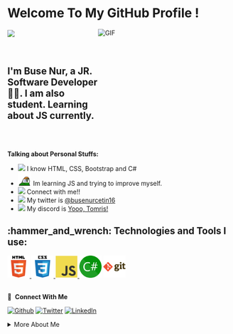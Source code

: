 # Welcome To My GitHub Profile !

<img src="https://rishavanand.github.io/static/images/greetings.gif" align="center" style="width: 1000px padding: 100px" />


 <img align="right" alt="GIF" src="https://github.com/HyunCafe/HyunCafe/raw/main/assests/loficity.gif" width="300" height="200" />
  <br>

<br />
<br />
<h2>
I'm Buse Nur, a JR. Software Developer 🚀🚀. I am also student. Learning about JS currently.
</h2>
<br/>
<br/>
 
  
**Talking about Personal Stuffs:**

- <img src="https://media.giphy.com/media/WUlplcMpOCEmTGBtBW/giphy.gif" width="30">  I know HTML, CSS, Bootstrap and C#
-  <img src="https://raw.githubusercontent.com/ItsAnunesS/ItsAnunesS/master/src/img/parrots/flags/indiaparrot.gif" width="30" />  Im learning JS and trying to improve myself.
- <img src="https://github.com/SP-XD/SP-XD/blob/main/images/message.gif?raw=true" width="25" /> Connect with me!!
- <img src="https://github.com/SP-XD/SP-XD/blob/main/images/letterbox.gif?raw=true" width="25" /> My twitter is [@busenurcetin16](https://twitter.com/busenurcetin16)
- <img src="https://github.com/SP-XD/SP-XD/blob/main/images/lightning.gif?raw=true" width="12" /> My discord is [Yooo, Tomris!](https://discord.com/users/TomrisB.#6997)






<h2 align="left">:hammer_and_wrench: Technologies and Tools I use:</h2>
<p align="left">
    <a href="https://www.w3.org/html/" target="_blank"> <img src="https://raw.githubusercontent.com/devicons/devicon/master/icons/html5/html5-original-wordmark.svg" alt="html5" width="50" height="50"/> </a>
    <a href="https://www.w3schools.com/css/" target="_blank"> <img src="https://raw.githubusercontent.com/devicons/devicon/master/icons/css3/css3-original-wordmark.svg" alt="css3" width="50" height="50"/> </a>
    <a href="https://developer.mozilla.org/en-US/docs/Web/JavaScript" target="_blank"> <img src="https://raw.githubusercontent.com/devicons/devicon/master/icons/javascript/javascript-original.svg" alt="javascript" width="50" height="50"/> </a>
    <code><img height="50" width="50"  src="https://raw.githubusercontent.com/github/explore/80688e429a7d4ef2fca1e82350fe8e3517d3494d/topics/csharp/csharp.png"></code>
    <code><img height="50" width="50" src="https://raw.githubusercontent.com/github/explore/80688e429a7d4ef2fca1e82350fe8e3517d3494d/topics/git/git.png"></code>

<br>
</br>

🔗 &nbsp;**Connect With Me**
<p><a href="https://github.com/busenurcetin" target="_blank"><img alt="Github" src="https://img.shields.io/badge/GitHub-%2312100E.svg?&style=for-the-badge&logo=Github&logoColor=white" /></a>
 <a href="https://twitter.com/busenurcetin16" target="_blank"><img alt="Twitter" src="https://img.shields.io/badge/twitter-%231DA1F2.svg?&style=for-the-badge&logo=twitter&logoColor=white" /></a>
  <a href="https://www.linkedin.com/in/busenurcetin/" target="_blank"><img alt="LinkedIn" src="https://img.shields.io/badge/linkedin-%230077B5.svg?&style=for-the-badge&logo=linkedin&logoColor=white" /></a> 

<details>
  <summary>
    More About Me
  </summary>

 <h2> Github Stats </h2> 
<a href="https://github.com/busenurcetin/github-readme-stats"><img align="left" width="42%" src="https://github-readme-stats.vercel.app/api/top-langs/?username=busenurcetin&layout=compact&theme=tokyonight" /></a>
<img width="50%" src="https://github-readme-streak-stats.herokuapp.com/?user=busenurcetin&theme=tokyonight" alt="busenurcetin" />

<br>
</br>

<div id="github_stats" align="center">

[![Busenur Çetin's GitHub stats](https://github-readme-stats.vercel.app/api?username=busenurcetin&count_private=true&show_icons=true&theme=radical&hide_border=true)](#!)
 
 <br>
 
 <br>

[![Busenur Çetin's github activity graph](https://github-activity-graph-oopa.herokuapp.com/graph?username=usenurcetin&theme=redical&hide_border=true)](#!)



[![trophy](https://github-profile-trophy.vercel.app/?username=busenurcetin)](https://github.com/busenurcetin/github-profile-trophy)

</div>



</p>
</details>




